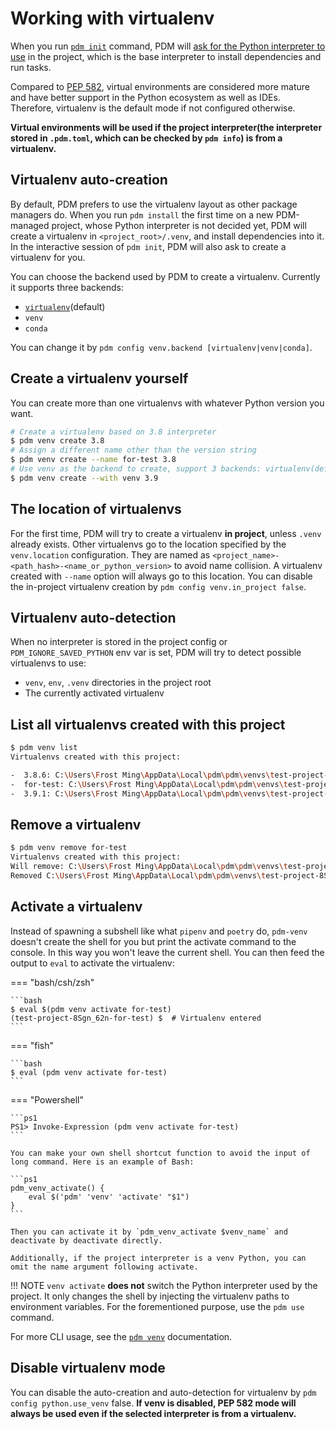 # Working with virtualenv

When you run [`pdm init`](cli_reference.md#exec-0--init) command, PDM will [ask for the Python interpreter to use](project.md#choose-a-python-interpreter) in the project, which is the base interpreter to install dependencies and run tasks.

Compared to [PEP 582](https://www.python.org/dev/peps/pep-0582/), virtual environments are considered more mature and have better support in the Python ecosystem as well as IDEs. Therefore, virtualenv is the default mode if not configured otherwise.

**Virtual environments will be used if the project interpreter(the interpreter stored in `.pdm.toml`, which can be checked by `pdm info`) is from a virtualenv.**

## Virtualenv auto-creation

By default, PDM prefers to use the virtualenv layout as other package managers do. When you run `pdm install` the first time on a new PDM-managed project, whose Python interpreter is not decided yet, PDM will create a virtualenv in `<project_root>/.venv`, and install dependencies into it. In the interactive session of `pdm init`, PDM will also ask to create a virtualenv for you.

You can choose the backend used by PDM to create a virtualenv. Currently it supports three backends:

- [`virtualenv`](https://virtualenv.pypa.io/)(default)
- `venv`
- `conda`

You can change it by `pdm config venv.backend [virtualenv|venv|conda]`.

## Create a virtualenv yourself

You can create more than one virtualenvs with whatever Python version you want.

```bash
# Create a virtualenv based on 3.8 interpreter
$ pdm venv create 3.8
# Assign a different name other than the version string
$ pdm venv create --name for-test 3.8
# Use venv as the backend to create, support 3 backends: virtualenv(default), venv, conda
$ pdm venv create --with venv 3.9
```

## The location of virtualenvs

For the first time, PDM will try to create a virtualenv **in project**, unless `.venv` already exists.
Other virtualenvs go to the location specified by the `venv.location` configuration. They are named as `<project_name>-<path_hash>-<name_or_python_version>` to avoid name collision. A virtualenv created with `--name` option will always go to this location. You can disable the in-project virtualenv creation by `pdm config venv.in_project false`.

## Virtualenv auto-detection

When no interpreter is stored in the project config or `PDM_IGNORE_SAVED_PYTHON` env var is set, PDM will try to detect possible virtualenvs to use:

- `venv`, `env`, `.venv` directories in the project root
- The currently activated virtualenv

## List all virtualenvs created with this project

```bash
$ pdm venv list
Virtualenvs created with this project:

-  3.8.6: C:\Users\Frost Ming\AppData\Local\pdm\pdm\venvs\test-project-8Sgn_62n-3.8.6
-  for-test: C:\Users\Frost Ming\AppData\Local\pdm\pdm\venvs\test-project-8Sgn_62n-for-test
-  3.9.1: C:\Users\Frost Ming\AppData\Local\pdm\pdm\venvs\test-project-8Sgn_62n-3.9.1
```

## Remove a virtualenv

```bash
$ pdm venv remove for-test
Virtualenvs created with this project:
Will remove: C:\Users\Frost Ming\AppData\Local\pdm\pdm\venvs\test-project-8Sgn_62n-for-test, continue? [y/N]:y
Removed C:\Users\Frost Ming\AppData\Local\pdm\pdm\venvs\test-project-8Sgn_62n-for-test
```

## Activate a virtualenv

Instead of spawning a subshell like what `pipenv` and `poetry` do, `pdm-venv` doesn't create the shell for you but print the activate command to the console. In this way you won't leave the current shell. You can then feed the output to `eval` to activate the virtualenv:

=== "bash/csh/zsh"

    ```bash
    $ eval $(pdm venv activate for-test)
    (test-project-8Sgn_62n-for-test) $  # Virtualenv entered
    ```

=== "fish"

    ```bash
    $ eval (pdm venv activate for-test)
    ```

=== "Powershell"

    ```ps1
    PS1> Invoke-Expression (pdm venv activate for-test)
    ```

    You can make your own shell shortcut function to avoid the input of long command. Here is an example of Bash:

    ```ps1
    pdm_venv_activate() {
        eval $('pdm' 'venv' 'activate' "$1")
    }
    ```

    Then you can activate it by `pdm_venv_activate $venv_name` and deactivate by deactivate directly.

    Additionally, if the project interpreter is a venv Python, you can omit the name argument following activate.

!!! NOTE
    `venv activate` **does not** switch the Python interpreter used by the project. It only changes the shell by injecting the virtualenv paths to environment variables. For the forementioned purpose, use the `pdm use` command.

For more CLI usage, see the [`pdm venv`](cli_reference.md#exec-0--venv) documentation.

## Disable virtualenv mode

You can disable the auto-creation and auto-detection for virtualenv by `pdm config python.use_venv` false.
**If venv is disabled, PEP 582 mode will always be used even if the selected interpreter is from a virtualenv.**
